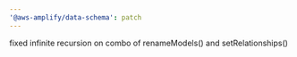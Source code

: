 ```yaml
---
'@aws-amplify/data-schema': patch
---
```


fixed infinite recursion on combo of renameModels() and setRelationships()
